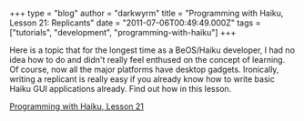 +++
type = "blog"
author = "darkwyrm"
title = "Programming with Haiku, Lesson 21: Replicants"
date = "2011-07-06T00:49:49.000Z"
tags = ["tutorials", "development", "programming-with-haiku"]
+++

Here is a topic that for the longest time as a BeOS/Haiku developer, I had no idea how to do and didn't really feel enthused on the concept of learning. Of course, now all the major platforms have desktop gadgets. Ironically, writing a replicant is really easy if you already know how to write basic Haiku GUI applications already. Find out how in this lesson.

<a href="http://darkwyrm.beemulated.net/downloads/PWHaiku/Programming%20with%20Haiku%20Lesson%2021.pdf">Programming with Haiku, Lesson 21</a>

